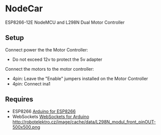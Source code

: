 # NodeCar
ESP8266-12E NodeMCU and L298N Dual Motor Controller

## Setup
Connect power the the Motor Controller:
 - Do not exceed 12v to protect the 5v adapter
 
Connect the motors to the motor controller:

 - 4pin: Leave the "Enable" jumpers installed on the Motor Controller
 - 4pin: Connect ina1

## Requires
 - ESP8266 [Arduino for ESP8266](https://github.com/Links2004/Arduino)
 - WebSockets [WebSockets for Arduino](https://github.com/Links2004/arduinoWebSockets)
http://robotelektro.cz/image/cache/data/L298N_modul_front_pinOUT-500x500.png
